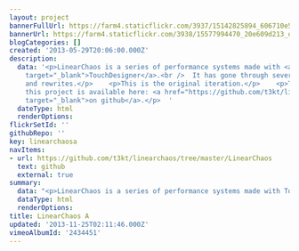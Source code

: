 ```yaml
---
layout: project
bannerFullUrl: https://farm4.staticflickr.com/3937/15142825894_606710e5dd_o.jpg
bannerUrl: https://farm4.staticflickr.com/3938/15577994470_20e609d213_o.jpg
blogCategories: []
created: '2013-05-29T20:06:00.000Z'
description:
  data: '<p>LinearChaos is a series of performance systems made with <a href="http://www.derivative.ca/"
    target="_blank">TouchDesigner</a>.<br />  It has gone through several iterations
    and rewrites.</p>    <p>This is the original iteration.</p>    <p>The code for
    this project is available here: <a href="https://github.com/t3kt/linearchaos"
    target="_blank">on github</a>.</p>  '
  dateType: html
  renderOptions: 
flickrSetId: ''
githubRepo: ''
key: linearchaosa
navItems:
- url: https://github.com/t3kt/linearchaos/tree/master/LinearChaos
  text: github
  external: true
summary:
  data: "<p>LinearChaos is a series of performance systems made with TouchDesigner.</p>"
  dataType: html
  renderOptions: 
title: LinearChaos A
updated: '2013-11-25T02:11:46.000Z'
vimeoAlbumId: '2434451'
---
```

